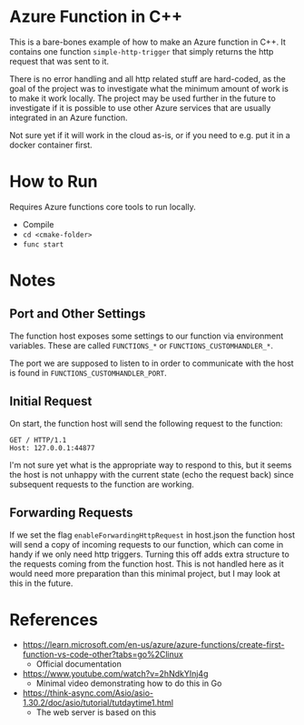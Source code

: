 # Azure Function in C++

This is a bare-bones example of how to make an Azure function in C++. It contains one function `simple-http-trigger`
that simply returns the http request that was sent to it.

There is no error handling and all http related stuff are hard-coded, as the goal of the
project was to investigate what the minimum amount of work is to make it work locally. The project may be used
further in the future to investigate if it is possible to use other Azure services that are usually
integrated in an Azure function.

Not sure yet if it will work in the cloud as-is, or if you need to e.g. put it in a docker container first.

# How to Run

Requires Azure functions core tools to run locally.

- Compile
- `cd <cmake-folder>`
- `func start`

# Notes

## Port and Other Settings

The function host exposes some settings to our function via environment variables. These are called `FUNCTIONS_*` or `FUNCTIONS_CUSTOMHANDLER_*`.

The port we are supposed to listen to in order to communicate with the host is found in `FUNCTIONS_CUSTOMHANDLER_PORT`.

## Initial Request

On start, the function host will send the following request to the function:

```
GET / HTTP/1.1
Host: 127.0.0.1:44877
```

I'm not sure yet what is the appropriate way to respond to this, but it seems the host is not
unhappy with the current state (echo the request back) since subsequent requests to the function are working.

## Forwarding Requests

If we set the flag `enableForwardingHttpRequest` in host.json the function host will send a copy of incoming requests
to our function, which can come in handy if we only need http triggers. Turning this off adds extra structure to the
requests coming from the function host. This is not handled here as it would need more preparation than this minimal
project, but I may look at this in the future.

# References

- https://learn.microsoft.com/en-us/azure/azure-functions/create-first-function-vs-code-other?tabs=go%2Clinux
  - Official documentation
- https://www.youtube.com/watch?v=2hNdkYInj4g
    - Minimal video demonstrating how to do this in Go
- https://think-async.com/Asio/asio-1.30.2/doc/asio/tutorial/tutdaytime1.html
  - The web server is based on this
